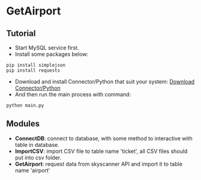 # GetAirport
## Tutorial
* Start MySQL service first.
* Install some packages below:

```
pip install simplejson
pip install requests
```

* Download and install Connector/Python that suit your system: [Download Connector/Python](http://dev.mysql.com/downloads/connector/python/)
* And then run the main process with command:

```
python main.py
```
## Modules
* **ConnectDB**: connect to database, with some method to interactive with table in database.
* **ImportCSV**: import CSV file to table name 'ticket', all CSV files should put into csv folder.
* **GetAirport**: request data from skyscanner API and import it to table name 'airport'
